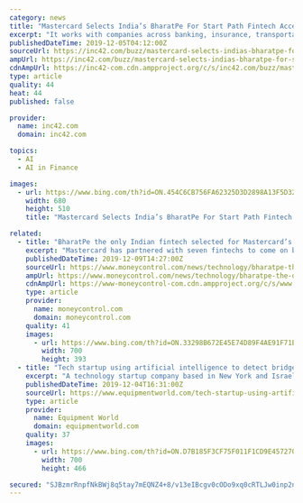 ```yaml
---
category: news
title: "Mastercard Selects India’s BharatPe For Start Path Fintech Accelerator"
excerpt: "It works with companies across banking, insurance, transportation, consumer goods and more. Founded this year, Eureka AI has offices in Bengaluru, Seattle, Singapore and Jakarta. Hydrogen: New York-based global fintech acceleration startup helps other fintech companies and solutions go to market in a faster and more efficient way. It claims to ..."
publishedDateTime: 2019-12-05T04:12:00Z
sourceUrl: https://inc42.com/buzz/mastercard-selects-indias-bharatpe-for-start-path-fintech-accelerator/
ampUrl: https://inc42.com/buzz/mastercard-selects-indias-bharatpe-for-start-path-fintech-accelerator/amp/
cdnAmpUrl: https://inc42-com.cdn.ampproject.org/c/s/inc42.com/buzz/mastercard-selects-indias-bharatpe-for-start-path-fintech-accelerator/amp/
type: article
quality: 44
heat: 44
published: false

provider:
  name: inc42.com
  domain: inc42.com

topics:
  - AI
  - AI in Finance

images:
  - url: https://www.bing.com/th?id=ON.454C6CB756FA62325D3D2898A13F5D32
    width: 680
    height: 510
    title: "Mastercard Selects India’s BharatPe For Start Path Fintech Accelerator"

related:
  - title: "BharatPe the only Indian fintech selected for Mastercard’s Accelerate program"
    excerpt: "Mastercard has partnered with seven fintechs to come on board its Accelerate programme. The start-ups include India’s BharatPe, Indonesia’s Eureka AI, Kenya’s Kasha, US-based Hydrogen and Ziosk, Israel’s Cyberwrite and mmuze. BharatPe is a digital bank that enables small- and medium-sized merchants in India to accept payments."
    publishedDateTime: 2019-12-09T14:27:00Z
    sourceUrl: https://www.moneycontrol.com/news/technology/bharatpe-the-only-indian-fintech-selected-for-mastercards-accelerate-program-4713751.html
    ampUrl: https://www.moneycontrol.com/news/technology/bharatpe-the-only-indian-fintech-selected-for-mastercards-accelerate-program-4713751.html/amp
    cdnAmpUrl: https://www-moneycontrol-com.cdn.ampproject.org/c/s/www.moneycontrol.com/news/technology/bharatpe-the-only-indian-fintech-selected-for-mastercards-accelerate-program-4713751.html/amp
    type: article
    provider:
      name: moneycontrol.com
      domain: moneycontrol.com
    quality: 41
    images:
      - url: https://www.bing.com/th?id=ON.33298B672E45E74D89F4AE91F71E7A1B
        width: 700
        height: 393
  - title: "Tech startup using artificial intelligence to detect bridge flaws"
    excerpt: "A technology startup company based in New York and Israel has begun deploying artificial intelligence to find flaws in bridges and tunnels long before a collapse occurs. Dynamic Infrastructure aims to create “medical records” for bridges, tunnels and elevated highways. Using images captured by smartphone, drones and laser scanning ..."
    publishedDateTime: 2019-12-04T16:31:00Z
    sourceUrl: https://www.equipmentworld.com/tech-startup-using-artificial-intelligence-to-detect-bridge-flaws/
    type: article
    provider:
      name: Equipment World
      domain: equipmentworld.com
    quality: 37
    images:
      - url: https://www.bing.com/th?id=ON.D7B185F3CF75F011F1CD9E457270E41F
        width: 700
        height: 466

secured: "SJBzmrRnpfNkBWj8q5tay7mEQNZ4+8/v13eIBcgv0cODo9xq0cRTLJw0inp2naVahcF/qYFq4TddEx876ugs/UueY8z0WHLwFF2aMoF7Q2OyxgNs/hwD7blFc9tmXu6xc6IdtDHfKsxjA5L29YB6agbiaGM63Z8cKLCLDJKI3PcKejBHqxRZB/mhyWiXX3fDD4MLttqq+i856/knUm8NcZTRc7YZm+Mso9nJBHrMN+djEuPEQYIpofQNBx54SAI+0tmFK0rQLd1futNSJqNfRw==;TL5cO0A59x0udVHPmO1+fA=="
---
```



